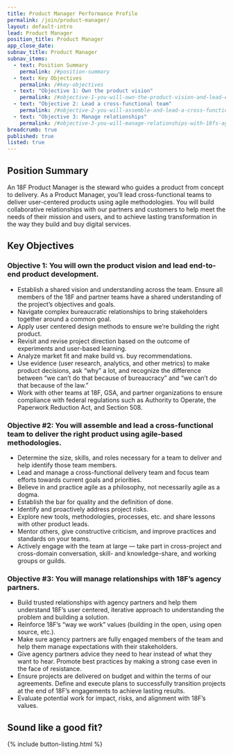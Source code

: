 ```yaml
---
title: Product Manager Performance Profile
permalink: /join/product-manager/
layout: default-intro
lead: Product Manager
position_title: Product Manager
app_close_date:
subnav_title: Product Manager
subnav_items:
  - text: Position Summary
    permalink: /#position-summary
  - text: Key Objectives
    permalink: /#key-objectives
  - text: "Objective 1: Own the product vision"
    permalink: /#objective-1-you-will-own-the-product-vision-and-lead-end-to-end-product-development
  - text: "Objective 2: Lead a cross-functional team"
    permalink: /#objective-2-you-will-assemble-and-lead-a-cross-functional-team-to-deliver-the-right-product-using-agile-based-methodologies
  - text: "Objective 3: Manage relationships"
    permalink: /#objective-3-you-will-manage-relationships-with-18fs-agency-partners
breadcrumb: true
published: true
listed: true
---
```

## Position Summary

An 18F Product Manager is the steward who guides a product from concept to delivery. As a Product Manager, you’ll lead cross-functional teams to deliver user-centered products using agile methodologies. You will build collaborative relationships with our partners and customers to help meet the needs of their mission and users, and to achieve lasting transformation in the way they build and buy digital services.

## Key Objectives

### Objective 1: You will own the product vision and lead end-to-end product development.

-   Establish a shared vision and understanding across the team. Ensure all members of the 18F and partner teams have a shared understanding of the project’s objectives and goals.
-   Navigate complex bureaucratic relationships to bring stakeholders together around a common goal.
-   Apply user centered design methods to ensure we’re building the right product.
-   Revisit and revise project direction based on the outcome of experiments and user-based learning.
-   Analyze market fit and make build vs. buy recommendations.
-   Use evidence (user research, analytics, and other metrics) to make product decisions, ask “why” a lot, and recognize the difference between “we can’t do that because of bureaucracy” and “we can’t do that because of the law.”
-   Work with other teams at 18F, GSA, and partner organizations to ensure compliance with federal regulations such as Authority to Operate, the Paperwork Reduction Act, and Section 508.

### Objective #2: You will assemble and lead a cross-functional team to deliver the right product using agile-based methodologies.

-   Determine the size, skills, and roles necessary for a team to deliver and help identify those team members.
-   Lead and manage a cross-functional delivery team and focus team efforts towards current goals and priorities.
-   Believe in and practice agile as a philosophy, not necessarily agile as a dogma.
-   Establish the bar for quality and the definition of done.
-   Identify and proactively address project risks.
-   Explore new tools, methodologies, processes, etc. and share lessons with other product leads.
-   Mentor others, give constructive criticism, and improve practices and standards on your teams.
-   Actively engage with the team at large — take part in cross-project and cross-domain conversation, skill- and knowledge-share, and working groups or guilds.

### Objective #3: You will manage relationships with 18F’s agency partners.

-   Build trusted relationships with agency partners and help them understand 18F’s user centered, iterative approach to understanding the problem and building a solution.
-   Reinforce 18F’s “way we work” values (building in the open, using open source, etc.).
-   Make sure agency partners are fully engaged members of the team and help them manage expectations with their stakeholders.
-   Give agency partners advice they need to hear instead of what they want to hear. Promote best practices by making a strong case even in the face of resistance.
-   Ensure projects are delivered on budget and within the terms of our agreements. Define and execute plans to successfully transition projects at the end of 18F’s engagements to achieve lasting results.
-   Evaluate potential work for impact, risks, and alignment with 18F’s values.

## Sound like a good fit?

{% include button-listing.html %}
